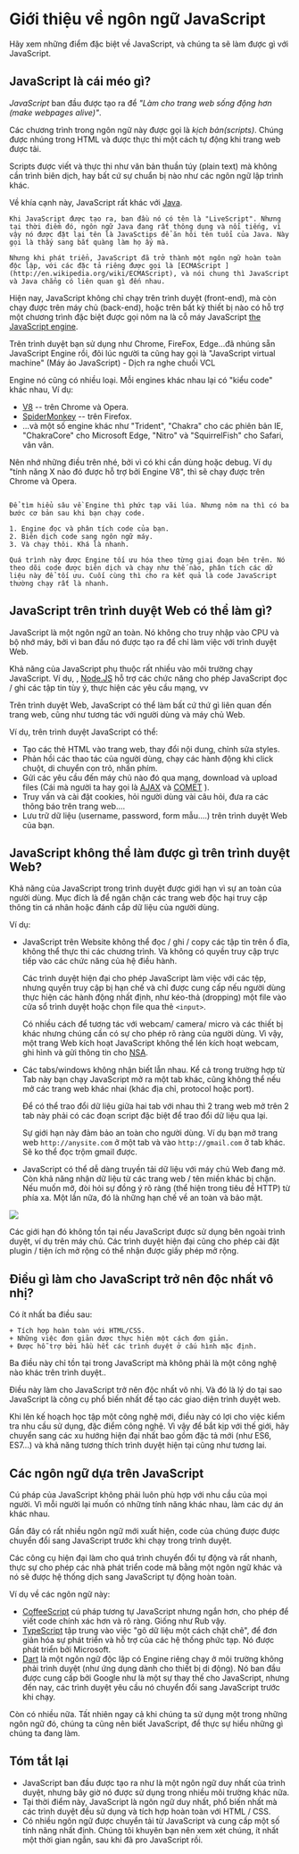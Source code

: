 # Giới thiệu về ngôn ngữ JavaScript

Hãy xem những điểm đặc biệt về JavaScript, và chúng ta sẽ làm được gì với JavaScript.

## JavaScript là cái méo gì?

*JavaScript* ban đầu được tạo ra để *"Làm cho trang web sống động hơn (make webpages alive)"*.

Các chương trình trong ngôn ngữ này được gọi là *kịch bản(scripts)*. Chúng được nhúng trong HTML và được thực thi một cách tự động khi trang web được tải.

Scripts được viết và thực thi như văn bản thuần túy (plain text) mà không cần trình biên dịch, hay bất cứ sự chuẩn bị nào như các ngôn ngữ lập trình khác.

Về khía cạnh này, JavaScript rất khác với [Java](http://en.wikipedia.org/wiki/Java).

```smart header="Tại sao là <u>Java</u>Script?"
Khi JavaScript được tạo ra, ban đầu nó có tên là "LiveScript". Nhưng tại thời điểm đó, ngôn ngữ Java đang rất thông dụng và nổi tiếng, vì vậy nó được đặt lại tên là JavaSctips để ăn hôi tên tuổi của Java. Này gọi là thấy sang bắt quàng làm họ ấy mà.

Nhưng khi phát triển, JavaScript đã trở thành một ngôn ngữ hoàn toàn độc lập, với các đặc tả riêng được gọi là [ECMAScript ](http://en.wikipedia.org/wiki/ECMAScript), và nói chung thì JavaScript và Java chẳng có liên quan gì đến nhau.
```

Hiện nay, JavaScript không chỉ chạy trên trình duyệt (front-end), mà còn chạy được trên máy chủ (back-end), hoặc trên bất kỳ thiết bị nào có hỗ trợ một chương trình đặc biệt được gọi nôm na là cỗ máy JavaScript [the JavaScript engine](https://en.wikipedia.org/wiki/JavaScript_engine).

Trên trình duyệt bạn sử dụng như Chrome, FireFox, Edge...đã nhúng sẵn JavaScript Engine rồi, đôi lúc người ta cũng hay gọi là "JavaScript virtual machine" (Máy ảo JavaScript) - Dịch ra nghe chuối VCL

Engine nó cũng có nhiều loại. Mỗi engines khác nhau lại có "kiểu code" khác nhau, Ví dụ:

- [V8](https://en.wikipedia.org/wiki/V8_(JavaScript_engine)) -- trên Chrome và Opera.
- [SpiderMonkey](https://en.wikipedia.org/wiki/SpiderMonkey) -- trên Firefox.
- ...và một số engine khác như "Trident", "Chakra" cho các phiên bản IE, "ChakraCore" cho Microsoft Edge, "Nitro" và "SquirrelFish" cho Safari, vân vân.

Nên nhớ những điều trên nhé, bởi vì có khi cần dùng hoặc debug. Ví dụ "tính năng X nào đó được hỗ trợ bởi Engine V8", thì sẽ chạy được trên Chrome và Opera.

```smart header="engines hoạt động như thế nào?"

Để tìm hiểu sâu về Engine thì phức tạp vãi lúa. Nhưng nôm na thì có ba bước cơ bản sau khi bạn chạy code.

1. Engine đọc và phân tích code của bạn.
2. Biên dịch code sang ngôn ngữ máy.
3. Và chạy thôi. Khá là nhanh.

Quá trình này được Engine tối ưu hóa theo từng giai đoạn bên trên. Nó theo dõi code được biên dịch và chạy như thế nào, phân tích các dữ liệu này để tối ưu. Cuối cùng thì cho ra kết quả là code JavaScript thường chạy rất là nhanh.
```

## JavaScript trên trình duyệt Web có thể làm gì?

JavaScript là một ngôn ngữ an toàn. Nó không cho truy nhập vào CPU và bộ nhớ máy, bởi vì ban đầu nó được tạo ra để chỉ làm việc với trình duyệt Web.

Khả năng của JavaScript phụ thuộc rất nhiều vào môi trường chạy JavaScript. Ví dụ, , [Node.JS](https://wikipedia.org/wiki/Node.js) hỗ trợ các chức năng cho phép JavaScript đọc / ghi các tập tin tùy ý, thực hiện các yêu cầu mạng, vv

Trên trình duyệt Web, JavaScript có thể làm bất cứ thứ gì liên quan đến trang web, cũng như tương tác với người dùng và máy chủ Web.

Ví dụ, trên trình duyệt JavaScript có thể:

- Tạo các thẻ HTML vào trang web, thay đổi nội dung, chỉnh sửa styles.
- Phản hồi các thao tác của người dùng, chạy các hành động khi click chuột, di chuyển con trỏ, nhấn phím.
- Gửi các yêu cầu đến máy chủ nào đó qua mạng, download và upload files (Cái mà người ta hay gọi là [AJAX](https://en.wikipedia.org/wiki/Ajax_(programming)) và [COMET](https://en.wikipedia.org/wiki/Comet_(programming)) ).
- Truy vấn và cài đặt cookies, hỏi người dùng vài câu hỏi, đưa ra các thông báo trên trang web....
- Lưu trữ dữ liệu (username, password, form mẫu....) trên trình duyệt Web của bạn.

## JavaScript không thể làm được gì trên trình duyệt Web?

Khả năng của JavaScript trong trình duyệt được giới hạn vì sự an toàn của người dùng. Mục đích là để ngăn chặn các trang web độc hại truy cập thông tin cá nhân hoặc đánh cắp dữ liệu của người dùng.

Ví dụ:

- JavaScript trên Website không thể đọc / ghi / copy các tập tin trên ổ đĩa, không thể thực thi các chương trình. Và không có quyền truy cập trực tiếp vào các chức năng của hệ điều hành.

    Các trình duyệt hiện đại cho phép JavaScript làm việc với các tệp, nhưng quyền truy cập bị hạn chế và chỉ được cung cấp nếu người dùng thực hiện các hành động nhất định, như kéo-thả (dropping) một file vào cửa sổ trình duyệt hoặc chọn file qua thẻ `<input>`.

    Có nhiều cách để tương tác với webcam/ camera/ micro và các thiết bị khác nhưng chúng cần có sự cho phép rõ ràng của người dùng. Vì vậy, một trang Web kích hoạt JavaScript không thể lén kích hoạt webcam, ghi hình và gửi thông tin cho [NSA](https://en.wikipedia.org/wiki/National_Security_Agency).
- Các tabs/windows không nhận biết lẫn nhau. Kể cả trong trường hợp từ Tab này bạn chạy JavaScript mở ra một tab khác, cũng không thể nếu mở các trang web khác nhai (khác địa chỉ, protocol hoặc port).

    Để có thể trao đổi dữ liệu giữa hai tab với nhau thì 2 trang web mở trên 2 tab này phải có các đoạn script đặc biệt để trao đổi dữ liệu qua lại.

    Sự giới hạn này đảm bảo an toàn cho người dùng. Ví dụ bạn mở trang web `http://anysite.com` ở một tab và vào `http://gmail.com` ở tab khác. Sẽ ko thể đọc trộm gmail được.
- JavaScript có thể dễ dàng truyền tải dữ liệu với máy chủ Web đang mở. Còn khả năng nhận dữ liệu từ các trang web / tên miền khác bị chặn. Nếu muốn mở, đòi hỏi sự đồng ý rõ ràng (thể hiện trong tiêu đề HTTP) từ phía xa. Một lần nữa, đó là những hạn chế về an toàn và bảo mật.

![](limitations.png)

Các giới hạn đó không tồn tại nếu JavaScript được sử dụng bên ngoài trình duyệt, ví dụ trên máy chủ. Các trình duyệt hiện đại cũng cho phép cài đặt plugin / tiện ích mở rộng có thể nhận được giấy phép mở rộng.

## Điều gì làm cho JavaScript trở nên độc nhất vô nhị?

Có ít nhất ba điều sau:

```compare
+ Tích hợp hoàn toàn với HTML/CSS.
+ Những việc đơn giản được thực hiện một cách đơn giản.
+ Được hỗ trợ bởi hầu hết các trình duyệt ở cấu hình mặc định.
```
Ba điều này chỉ tồn tại trong JavaScript mà không phải là một công nghệ nào khác trên trình duyệt..

Điều này làm cho JavaScript trở nên độc nhất vô nhị. Và đó là lý do tại sao JavaScript là công cụ phổ biến nhất để tạo các giao diện trình duyệt web.

Khi lên kế hoạch học tập một công nghệ mới, điều này có lợi cho việc kiểm tra nhu cầu sử dụng, đặc điểm công nghệ. Vì vậy để bắt kịp với thế giới, hãy chuyển sang các xu hướng hiện đại nhất bao gồm đặc tả mới (như ES6, ES7...) và khả năng tương thích trình duyệt hiện tại cũng như tương lai.


## Các ngôn ngữ dựa trên JavaScript

Cú pháp của JavaScript không phải luôn phù hợp với nhu cầu của mọi người. Vì mỗi người lại muốn có những tính năng khác nhau, làm các dự án khác nhau.

Gần đây có rất nhiều ngôn ngữ mới xuất hiện, code của chúng được được chuyển đổi sang JavaScript trước khi chạy trong trình duyệt.

Các công cụ hiện đại làm cho quá trình chuyển đổi tự động và rất nhanh, thực sự cho phép các nhà phát triển code mã bằng một ngôn ngữ khác và nó sẽ được hệ thống dịch sang JavaScript tự động hoàn toàn.

Ví dụ về các ngôn ngữ này:

- [CoffeeScript](http://coffeescript.org/) cú pháp tương tự JavaScript nhưng ngắn hơn, cho phép để viết code chính xác hơn và rõ ràng. Giống như Rub vậy.
- [TypeScript](http://www.typescriptlang.org/) tập trung vào việc "gõ dữ liệu một cách chặt chẽ", để đơn giản hóa sự phát triển và hỗ trợ của các hệ thống phức tạp. Nó được phát triển bởi Microsoft.
- [Dart](https://www.dartlang.org/) là một ngôn ngữ độc lập có Engine riêng chạy ở môi trường không phải trình duyệt (như ứng dụng dành cho thiết bị di động). Nó ban đầu được cung cấp bởi Google như là một sự thay thế cho JavaScript, nhưng đến nay, các trình duyệt yêu cầu nó chuyển đổi sang JavaScript trước khi chạy.

Còn có nhiều nữa. Tất nhiên ngay cả khi chúng ta sử dụng một trong những ngôn ngữ đó, chúng ta cũng nên biết JavaScript, để thực sự hiểu những gì chúng ta đang làm.

## Tóm tắt lại

- JavaScript ban đầu được tạo ra như là một ngôn ngữ duy nhất của trình duyệt, nhưng bây giờ nó được sử dụng trong nhiều môi trường khác nữa.
- Tại thời điểm này, JavaScript là ngôn ngữ duy nhất, phổ biến nhất mà các trình duyệt đều sử dụng và tích hợp hoàn toàn với HTML / CSS.
- Có nhiều ngôn ngữ được chuyển tải từ JavaScript và cung cấp một số tính năng nhất định. Chúng tôi khuyên bạn nên xem xét chúng, ít nhất một thời gian ngắn, sau khi đã pro JavaScript rồi.

